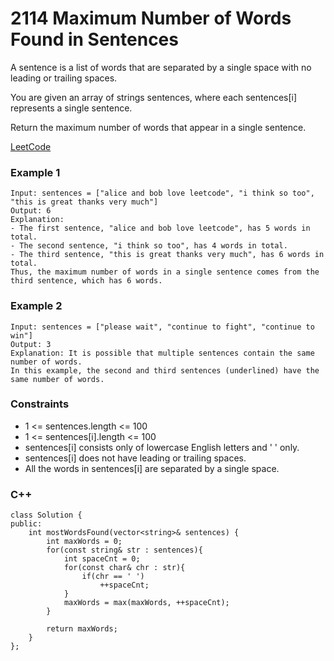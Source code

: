 # 2114 Maximum Number of Words Found in Sentences

A sentence is a list of words that are separated by a single space with no leading or trailing spaces.

You are given an array of strings sentences, where each sentences[i] represents a single sentence.

Return the maximum number of words that appear in a single sentence.
 

[LeetCode](https://leetcode.cn/problems/maximum-number-of-words-found-in-sentences/)


### Example 1

```
Input: sentences = ["alice and bob love leetcode", "i think so too", "this is great thanks very much"]
Output: 6
Explanation: 
- The first sentence, "alice and bob love leetcode", has 5 words in total.
- The second sentence, "i think so too", has 4 words in total.
- The third sentence, "this is great thanks very much", has 6 words in total.
Thus, the maximum number of words in a single sentence comes from the third sentence, which has 6 words.
```

### Example 2

```
Input: sentences = ["please wait", "continue to fight", "continue to win"]
Output: 3
Explanation: It is possible that multiple sentences contain the same number of words. 
In this example, the second and third sentences (underlined) have the same number of words.
```

### Constraints

* 1 <= sentences.length <= 100
* 1 <= sentences[i].length <= 100
* sentences[i] consists only of lowercase English letters and ' ' only.
* sentences[i] does not have leading or trailing spaces.
* All the words in sentences[i] are separated by a single space.

### C++ 

```
class Solution {
public:
    int mostWordsFound(vector<string>& sentences) {
        int maxWords = 0;
        for(const string& str : sentences){
            int spaceCnt = 0;
            for(const char& chr : str){
                if(chr == ' ')
                    ++spaceCnt;
            }
            maxWords = max(maxWords, ++spaceCnt);
        }

        return maxWords;
    }
};
```